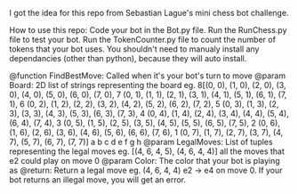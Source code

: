 I got the idea for this repo from Sebastian Lague's mini chess bot challenge.



How to use this repo:
    Code your bot in the Bot.py file.
    Run the RunChess.py file to test your bot.
    Run the TokenCounter.py file to count the number of tokens that your bot uses.
    You shouldn't need to manualy install any dependancies (other than python), because they will auto install.



@function FindBestMove: Called when it's your bot's turn to move
@param Board: 2D list of strings representing the board
    eg. 8[(0, 0), (1, 0), (2, 0), (3, 0), (4, 0), (5, 0), (6, 0), (7, 0),
        7 (0, 1), (1, 1), (2, 1), (3, 1), (4, 1), (5, 1), (6, 1), (7, 1),
        6 (0, 2), (1, 2), (2, 2), (3, 2), (4, 2), (5, 2), (6, 2), (7, 2),
        5 (0, 3), (1, 3), (2, 3), (3, 3), (4, 3), (5, 3), (6, 3), (7, 3),
        4 (0, 4), (1, 4), (2, 4), (3, 4), (4, 4), (5, 4), (6, 4), (7, 4),
        3 (0, 5), (1, 5), (2, 5), (3, 5), (4, 5), (5, 5), (6, 5), (7, 5),
        2 (0, 6), (1, 6), (2, 6), (3, 6), (4, 6), (5, 6), (6, 6), (7, 6),
        1 (0, 7), (1, 7), (2, 7), (3, 7), (4, 7), (5, 7), (6, 7), (7, 7)]
            a       b       c       d       e       f       g       h
@param LegalMoves: List of tuples representing the legal moves
    eg. [(4, 6, 4, 5), (4, 6, 4, 4)] all the moves that e2 could play on move 0
@param Color: The color that your bot is playing as
@return: Return a legal move
    eg. (4, 6, 4, 4) e2 -> e4 on move 0. If your bot returns an illegal move, you will get an error.